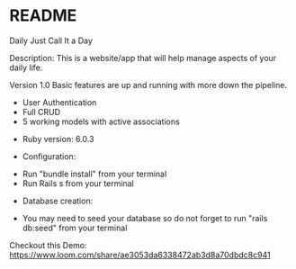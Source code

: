 # README

Daily 
Just Call It a Day

Description:
This is a website/app that will help manage aspects of your daily life.

Version 1.0 Basic features are up and running with more down the pipeline.
- User Authentication
- Full CRUD
- 5 working models with active associations

* Ruby version: 6.0.3

* Configuration: 
- Run "bundle install" from your terminal
- Run Rails s from your terminal
  

* Database creation:
- You may need to seed your database so do not forget to run "rails db:seed" from your terminal

Checkout this Demo: https://www.loom.com/share/ae3053da6338472ab3d8a70dbdc8c941
